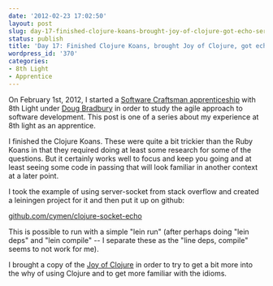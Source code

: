 ```yaml
---
date: '2012-02-23 17:02:50'
layout: post
slug: day-17-finished-clojure-koans-brought-joy-of-clojure-got-echo-server-running
status: publish
title: 'Day 17: Finished Clojure Koans, brought Joy of Clojure, got echo server running'
wordpress_id: '370'
categories:
- 8th Light
- Apprentice
---
```


On February 1st, 2012, I started a [Software Craftsman apprenticeship](http://www.8thlight.com/apprenticeship) with 8th Light under [Doug Bradbury](http://www.8thlight.com/our-team/doug-bradbury) in order to study the agile approach to software development. This post is one of a series about my experience at 8th light as an apprentice.


I finished the Clojure Koans. These were quite a bit trickier than the Ruby Koans in that they required doing at least some research for some of the questions. But it certainly works well to focus and keep you going and at least seeing some code in passing that will look familiar in another context at a later point.

I took the example of using server-socket from stack overflow and created a leiningen project for it and then put it up on github:

[github.com/cymen/clojure-socket-echo](https://github.com/cymen/clojure-socket-echo)

This is possible to run with a simple "lein run" (after perhaps doing "lein deps" and "lein compile" -- I separate these as the "line deps, compile" seems to not work for me).

I brought a copy of the [Joy of Clojure](http://www.manning.com/fogus/) in order to try to get a bit more into the why of using Clojure and to get more familiar with the idioms.
